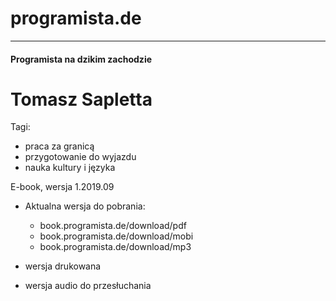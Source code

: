# programista.de
---
#### Programista na dzikim zachodzie




#

# Tomasz Sapletta




Tagi:

+ praca za granicą
+ przygotowanie do wyjazdu
+ nauka kultury i języka

E-book, wersja 1.2019.09

+ Aktualna wersja do pobrania: 

    + book.programista.de/download/pdf
    + book.programista.de/download/mobi
    + book.programista.de/download/mp3

+ wersja drukowana
+ wersja audio do przesłuchania

    
    


